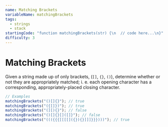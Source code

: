```yaml
---
name: Matching Brackets
variableName: matchingBrackets
tags:
  - strings
  - stack
startingCode: "function matchingBrackets(str) {\n  // code here...\n}"
difficulty: 3
---
```


# Matching Brackets

Given a string made up of only brackets, (`[]`, `{}`, `()`), determine whether or not they are appropriately matched; i. e. each opening character has a corresponding, appropriately-placed closing character.

```javascript
// Examples
matchingBrackets("()[]{}"); // true
matchingBrackets("({[]})"); // true
matchingBrackets("(][){}"); // false
matchingBrackets("()[]{}[]([]}"); // false
matchingBrackets("((({{{[[[[]({}){}]]]}}})))"); // true
```
